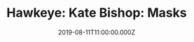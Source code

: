 ---
title: "Hawkeye: Kate Bishop: Masks"
date: 2019-08-11T11:00:00.000Z
permalink: /almanac/books/2019-08-11-hawkeye-kate-bishop-2/index.html
isbn13: 978-1302905156
---